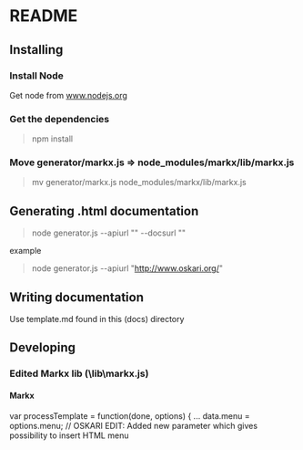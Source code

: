 # README

## Installing

### Install Node

Get node from www.nodejs.org

### Get the dependencies

> npm install

### Move generator/markx.js => node_modules/markx/lib/markx.js

> mv generator/markx.js node_modules/markx/lib/markx.js

## Generating .html documentation

> node generator.js --apiurl "<location>" --docsurl "<location>"

example

> node generator.js --apiurl "http://www.oskari.org/"

## Writing documentation

Use template.md found in this (docs) directory

## Developing

### Edited Markx lib (\lib\markx.js)

#### Markx

var processTemplate = function(done, options) {
...
    data.menu = options.menu; // OSKARI EDIT: Added new parameter which gives possibility to insert HTML menu
